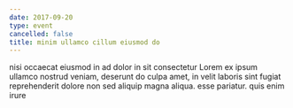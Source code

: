 ```yaml
---
date: 2017-09-20
type: event
cancelled: false
title: minim ullamco cillum eiusmod do
---
```

nisi occaecat eiusmod in ad dolor in sit consectetur Lorem ex ipsum ullamco nostrud veniam, deserunt do culpa amet, in velit laboris sint fugiat reprehenderit dolore non sed aliquip magna aliqua. esse pariatur. quis enim irure